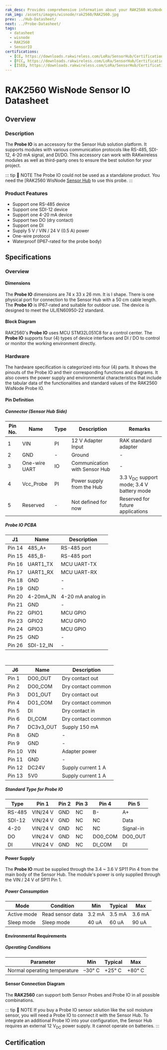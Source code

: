 ```yaml
---
rak_desc: Provides comprehensive information about your RAK2560 WisNode Probe IO to help you use it. This information includes technical specifications, characteristics, and requirements, and it also discusses the device components.
rak_img: /assets/images/wisnode/rak2560/RAK2560.jpg
prev: ../Hub-Datasheet/
next: ../Probe-Datasheet/
tags:
  - datasheet
  - wisnode
  - RAK2560
  - SensorIO
certifications:
  - [CE, https://downloads.rakwireless.com/LoRa/SensorHub/Certification/SensorHub_RAK2560_RAK2560C_CE_Certification.pdf]
  - [FCC, https://downloads.rakwireless.com/LoRa/SensorHub/Certification/SensorHub_RAK2560_RAK2560C_FCC_Certification.pdf]
  - [ISED, https://downloads.rakwireless.com/LoRa/SensorHub/Certification/SensorHub_RAK2560_RAK2560C_ISED_Report.pdf]
---
```


# RAK2560 WisNode Sensor IO Datasheet

## Overview

### Description

The **Probe IO** is an accessory for the Sensor Hub solution platform. It supports modules with various communication protocols like RS-485, SDI-12, 4-20&nbsp;mA signal, and DI/DO. This accessory can work with RAKwireless modules as well as third-party ones to ensure the best solution for your project.

::: tip 📝 NOTE
The Probe IO could not be used as a standalone product. You need the [RAK2560 WisNode [Sensor Hub](https://store.rakwireless.com/products/sensor-hub?utm_source=RAK2560WisNodeSense&utm_medium=Document&utm_campaign=BuyFromStore) to use this probe.
:::

### Product Features

- Support one RS-485 device
- Support one SDI-12 device
- Support one 4-20&nbsp;mA device
- Support two DO (dry contact)
- Support one DI
- Supply 5&nbsp;V / VIN / 24&nbsp;V (0.5&nbsp;A) power
- One-wire protocol
- Waterproof (IP67-rated for the probe body)

## Specifications

### Overview

#### Dimensions

The **Probe IO** dimensions are 74&nbsp;x&nbsp;33&nbsp;x&nbsp;26&nbsp;mm. It is l shape. There is one physical port for connection to the Sensor Hub with a 50&nbsp;cm cable length. The **Probe IO** is IP67-rated and suitable for outdoor use. The device is designed to meet the UL/EN60950-22 standard.

<rk-img
  src="/assets/images/wisnode/rak2560/io-datasheet/probe-io-dimensions.png"
  width="65%"
  caption="RAK2560 WisNode Probe IO dimensions"
/>

#### Block Diagram

RAK2560's **Probe IO** uses MCU STM32L051C8 for a control center. The **Probe IO** supports four (4) types of device interfaces and DI / DO to control or monitor the working environment directly.

<rk-img
  src="/assets/images/wisnode/rak2560/io-datasheet/block-diagram.png"
  width="80%"
  caption="RAK2560 WisNode Probe IO block diagram"
/>

### Hardware

The hardware specification is categorized into four (4) parts. It shows the pinouts of the Probe IO and their corresponding functions and diagrams. It also covers the power supply and environmental characteristics that include the tabular data of the functionalities and standard values of the RAK2560 WisNode Probe IO.

#### Pin Definition

##### Connector (Sensor Hub Side)

<rk-img
  src="/assets/images/wisnode/rak2560/io-datasheet/sensor-hub-connector.png"
  width="30%"
  caption="RAK2560 WisNode Probe IO connector"
/>

| Pin No. | Name          | Type | Description                   | Remarks                                                       |
| ------- | ------------- | ---- | ----------------------------- | ------------------------------------------------------------- |
| 1       | VIN           | PI   | 12&nbsp;V Adapter Input          | RAK standard adapter                                          |
| 2       | GND           | -    | Ground                        | -                                                             |
| 3       | One-wire UART | IO   | Communication with Sensor Hub | -                                                             |
| 4       | Vcc_Probe     | PI   | Power supply from the Hub     | 3.3&nbsp;V<sub>DC</sub> support mode; 3.4&nbsp;V battery mode |
| 5       | Reserved      | -    | Not defined for now           | Reserved for future applications                              |

##### Probe IO PCBA

<rk-img
  src="/assets/images/wisnode/rak2560/io-datasheet/pcba-pin-definition.jpg"
  width="45%"
  caption="RAK2560 WisNode Probe IO PCBA pin definition"
/>

| J1     | Name      | Description            |
| ------ | --------- | ---------------------- |
| Pin 14 | 485_A+    | RS-485 port            |
| Pin 15 | 485_B-    | RS-485 port            |
| Pin 16 | UART1_TX  | MCU UART-TX            |
| Pin 17 | UART1_RX  | MCU UART-RX            |
| Pin 18 | GND       | -                      |
| Pin 19 | GND       | -                      |
| Pin 20 | 4-20mA_IN | 4-20&nbsp;mA analog in |
| Pin 21 | GND       | -                      |
| Pin 22 | GPIO1     | MCU GPIO               |
| Pin 23 | GPIO2     | MCU GPIO               |
| Pin 24 | GPIO3     | MCU GPIO               |
| Pin 25 | GND       | -                      |
| Pin 26 | SDI-12_IN | -                      |

<br>

| J6     | Name      | Description             |
| ------ | --------- | ----------------------- |
| Pin 1  | DO0_OUT   | Dry contact out         |
| Pin 2  | DO0_COM   | Dry contact common      |
| Pin 3  | DO1_OUT   | Dry contact out         |
| Pin 4  | DO1_COM   | Dry contact common      |
| Pin 5  | DI        | Dry contact in          |
| Pin 6  | DI_COM    | Dry contact common      |
| Pin 7  | DC3v3_OUT | Supply 150&nbsp;mA      |
| Pin 8  | GND       | -                       |
| Pin 9  | GND       | -                       |
| Pin 10 | VIN       | Adapter power           |
| Pin 11 | GND       | -                       |
| Pin 12 | DC24V     | Supply current 1&nbsp;A |
| Pin 13 | 5V0       | Supply current 1&nbsp;A |

##### Standard Type for Probe IO

<rk-img
  src="/assets/images/wisnode/rak2560/io-datasheet/sp11-device-side.png"
  width="18%"
  caption="RAK2560 WisNode Probe IO SP11 device side"
/>

| Type       | Pin 1         | Pin 2 | Pin 3 | Pin 4   | Pin 5     |
| ---------- | ------------- | ----- | ----- | ------- | --------- |
| RS-485     | VIN/24&nbsp;V | GND   | NC    | B-      | A+        |
| SDI-12     | VIN/24&nbsp;V | GND   | NC    | NC      | Data      |
| 4-20&nbsp; | VIN/24&nbsp;V | GND   | NC    | NC      | Signal-in |
| DO         | VIN/24&nbsp;V | GND   | NC    | DO0_COM | DO0_OUT   |
| DI         | VIN/24&nbsp;V | GND   | NC    | DI_COM  | DI        |


#### Power Supply

The **Probe IO** must be supplied through the 3.4&nbsp;~&nbsp;3.6&nbsp;V SP11 Pin 4 from the main body of the Sensor Hub. The module's power is only supplied through the VIN / 24&nbsp;V of SP11 Pin 1.

##### Power Consumption

| Mode        | Condition        | Min         | Typical     | Max         |
| ----------- | ---------------- | ----------- | ----------- | ----------- |
| Active mode | Read sensor data | 3.2&nbsp;mA | 3.5&nbsp;mA | 3.6&nbsp;mA |
| Sleep mode  | Sleep mode       | 40&nbsp;uA  | 60&nbsp;uA  | 90&nbsp;uA  |


#### Environmental Requirements
##### Operating Conditions

| Parameter                    | Min         | Typical     | Max         |
| ---------------------------- | ----------- | ----------- | ----------- |
| Normal operating temperature | –30°&nbsp;C | +25°&nbsp;C | +80°&nbsp;C |

#### Sensor Connection Diagram

The **RAK2560** can support both Sensor Probes and Probe IO in all possible combinations.

::: tip 📝 NOTE
If you buy a Probe IO sensor solution like the soil moisture sensor, you will need a Probe IO to connect it with the Sensor Hub. To integrate an additional Probe IO into your configuration, the Sensor Hub requires an external 12&nbsp;V<sub>DC</sub> power supply. It cannot operate on batteries.
:::

<rk-img
  src="/assets/images/wisnode/rak2560/io-datasheet/connection-schematics.png"
  width="90%"
  caption="RAK2560 WisNode Probe IO connection schematics"
/>



## Certification

<rk-certifications :params="$page.frontmatter.certifications" />

